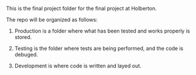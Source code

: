 This is the final project folder for the final project at Holberton.

The repo will be organized as follows:

1. Production is a folder where what has been tested and works properly is stored.

2. Testing is the folder where tests are being performed, and the code is debuged.

3. Development is where code is written and layed out.
